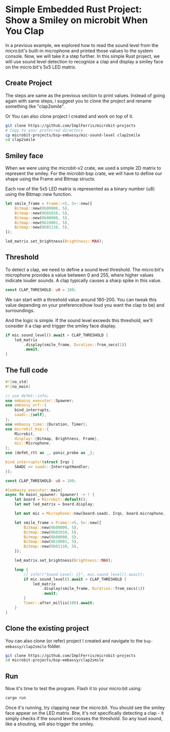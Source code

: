 # Simple Embedded Rust Project: Show a Smiley on microbit When You Clap

In a previous example, we explored how to read the sound level from the micro:bit's built-in microphone and printed those values to the system console. Now, we will take it a step further. In this simple Rust project, we will use sound level detection to recognize a clap and display a smiley face on the micro:bit's 5x5 LED matrix. 

## Create Project

The steps are same as the previous section to print values. Instead of going again with same steps, i suggest you to clone the project and rename something like "clap2smile".

Or You can also clone project I created and work on top of it.

```sh
git clone https://github.com/ImplFerris/microbit-projects
# Copy to your preferred directory
cp microbit-projects/bsp-embassy/mic-sound-level clap2smile
cd clap2smile 
```


## Smiley face

When we were using the microbit-v2 crate, we used a simple 2D matrix to represent the smiley. For the microbit-bsp crate, we will have to define our shape using the Frame and Bitmap structs. 

Each row of the 5x5 LED matrix is represented as a binary number (u8) using the Bitmap::new function. 

```rust
let smile_frame = Frame::<5, 5>::new([
    Bitmap::new(0b00000, 5),
    Bitmap::new(0b01010, 5),
    Bitmap::new(0b00000, 5),
    Bitmap::new(0b10001, 5),
    Bitmap::new(0b01110, 5),
]);

led_matrix.set_brightness(Brightness::MAX);
```

## Threshold
To detect a clap, we need to define a sound level threshold. The micro:bit's microphone provides a value between 0 and 255, where higher values indicate louder sounds. A clap typically causes a sharp spike in this value.

```rust
const CLAP_THRESHOLD: u8 = 180;
```

We can start with a threshold value around 180-200.  You can tweak this value depending on your preference(how loud you want the clap to be) and surroundings.

And the logic is simple. If the sound level exceeds this threshold, we'll consider it a clap and trigger the smiley face display.

```rust
if mic.sound_level().await > CLAP_THRESHOLD {
    led_matrix
        .display(smile_frame, Duration::from_secs(1))
        .await;
}
```

## The full code

```rust
#![no_std]
#![no_main]

// use defmt::info;
use embassy_executor::Spawner;
use embassy_nrf::{
    bind_interrupts,
    saadc::{self},
};
use embassy_time::{Duration, Timer};
use microbit_bsp::{
    Microbit,
    display::{Bitmap, Brightness, Frame},
    mic::Microphone,
};
use {defmt_rtt as _, panic_probe as _};

bind_interrupts!(struct Irqs {
    SAADC => saadc::InterruptHandler;
});

const CLAP_THRESHOLD: u8 = 180;

#[embassy_executor::main]
async fn main(_spawner: Spawner) -> ! {
    let board = Microbit::default();
    let mut led_matrix = board.display;

    let mut mic = Microphone::new(board.saadc, Irqs, board.microphone, board.micen);

    let smile_frame = Frame::<5, 5>::new([
        Bitmap::new(0b00000, 5),
        Bitmap::new(0b01010, 5),
        Bitmap::new(0b00000, 5),
        Bitmap::new(0b10001, 5),
        Bitmap::new(0b01110, 5),
    ]);

    led_matrix.set_brightness(Brightness::MAX);

    loop {
        // info!("Sound Level: {}", mic.sound_level().await);
        if mic.sound_level().await > CLAP_THRESHOLD {
            led_matrix
                .display(smile_frame, Duration::from_secs(1))
                .await;
        }
        Timer::after_millis(100).await;
    }
}
```


## Clone the existing project
You can also clone (or refer) project I created and navigate to the `bsp-embassy/clap2smile` folder.

```sh
git clone https://github.com/ImplFerris/microbit-projects
cd microbit-projects/bsp-embassy/clap2smile
```


## Run

Now it's time to test the program. Flash it to your micro:bit using:

```sh
cargo run
```

Once it's running, try clapping near the micro:bit. You should see the smiley face appear on the LED matrix. Btw, it's not specifically detecting a clap - it simply checks if the sound level crosses the threshold. So any loud sound, like a shouting, will also trigger the smiley.
